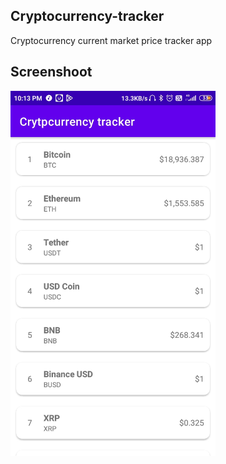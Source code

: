 ## Cryptocurrency-tracker
Cryptocurrency current market price tracker app 

## Screenshoot
<img src="https://raw.githubusercontent.com/aman043358sagar/Cryptocurrency-tracker/master/screenshot/Cryptocurrency%20tracker%20app%20screenshot.jpg" width="328" height="584">
